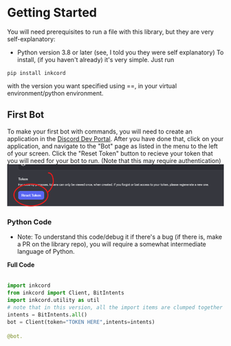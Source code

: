 # Getting Started
You will need prerequisites to run a file with this library, but they are very self-explanatory:
- Python version 3.8 or later
(see, I told you they were self explanatory)
To install, (if you haven't already) it's very simple. Just run
```
pip install inkcord
```
with the version you want specified using ==, in your virtual environment/python environment.

## First Bot
To make your first bot with commands, you will need to create an application in the [Discord Dev Portal](https://discord.com/developers/applications).
After you have done that, click on your application, and navigate to the "Bot" page as listed in the menu to the left of your screen.
Click the "Reset Token" button to recieve your token that you will need for your bot to run. (Note that this may require authentication)
![](images/png%20for%20tokens.png)

### Python Code
* Note: To understand this code/debug it if there's a bug (if there is, make a PR on the library repo), you will require a somewhat intermediate language of Python.

**Full Code**
```py

import inkcord
from inkcord import Client, BitIntents
import inkcord.utility as util
# note that in this version, all the import items are clumped together into inkcord, but it will be changed to this type of structure in later updates
intents = BitIntents.all()
bot = Client(token="TOKEN HERE",intents=intents)

@bot.